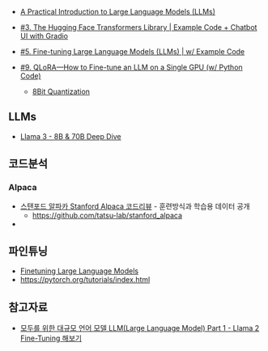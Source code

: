 * [A Practical Introduction to Large Language Models (LLMs)](https://www.youtube.com/watch?v=tFHeUSJAYbE&list=PLz-ep5RbHosU2hnz5ejezwaYpdMutMVB0)

* [#3. The Hugging Face Transformers Library | Example Code + Chatbot UI with Gradio](https://www.youtube.com/watch?v=jan07gloaRg&list=PLz-ep5RbHosU2hnz5ejezwaYpdMutMVB0&index=3)

* [#5. Fine-tuning Large Language Models (LLMs) | w/ Example Code](https://www.youtube.com/watch?v=eC6Hd1hFvos)

* [#9. QLoRA—How to Fine-tune an LLM on a Single GPU (w/ Python Code)](https://www.youtube.com/watch?v=XpoKB3usmKc&list=PLz-ep5RbHosU2hnz5ejezwaYpdMutMVB0&index=9)
  - [8Bit Quantization](https://flonelin.wordpress.com/2023/12/23/8bit-quantization/)

## LLMs ##

* [Llama 3 - 8B & 70B Deep Dive](https://www.youtube.com/watch?v=8Ul_0jddTU4)

## 코드분석 ##

### Alpaca ###
* [스탠포드 알파카 Stanford Alpaca 코드리뷰](https://www.youtube.com/watch?v=dLo4QkEq-Hg) - 훈련방식과 학습용 데이터 공개
  - https://github.com/tatsu-lab/stanford_alpaca   
* []()

## 파인튜닝 ##

* [Finetuning Large Language Models](https://learn.deeplearning.ai/courses/finetuning-large-language-models/lesson/1/introduction)
* https://pytorch.org/tutorials/index.html

## 참고자료 ##

* [모두를 위한 대규모 언어 모델 LLM(Large Language Model) Part 1 - Llama 2 Fine-Tuning 해보기](https://www.inflearn.com/course/%EB%8C%80%EA%B7%9C%EB%AA%A8-%EC%96%B8%EC%96%B4%EB%AA%A8%EB%8D%B8-llm-part1#curriculum)
